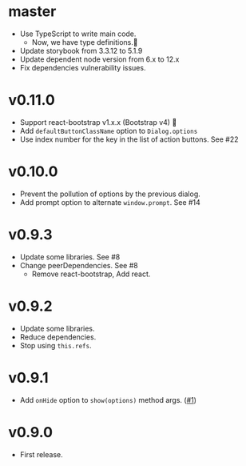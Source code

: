 # master

- Use TypeScript to write main code.
    - Now, we have type definitions.🎉
- Update storybook from 3.3.12 to 5.1.9
- Update dependent node version from 6.x to 12.x
- Fix dependencies vulnerability issues.

# v0.11.0

- Support react-bootstrap v1.x.x (Bootstrap v4) 🎉
- Add `defaultButtonClassName` option to `Dialog.options`
- Use index number for the key in the list of action buttons. See #22

# v0.10.0

- Prevent the pollution of options by the previous dialog.
- Add prompt option to alternate `window.prompt`. See #14

# v0.9.3

- Update some libraries. See #8
- Change peerDependencies. See #8
  - Remove react-bootstrap, Add react.

# v0.9.2

- Update some libraries.
- Reduce dependencies.
- Stop using `this.refs`.

# v0.9.1

- Add `onHide` option to `show(options)` method args. ([#1](https://github.com/akiroom/react-bootstrap-dialog/pull/1))

# v0.9.0

- First release.
